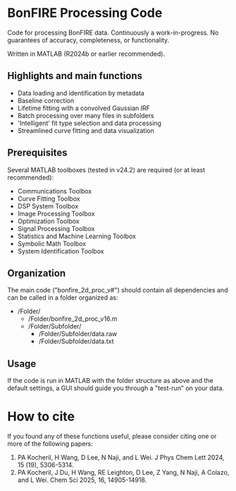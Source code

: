 # BonFIRE Processing Code
Code for processing BonFIRE data. Continuously a work-in-progress. No guarantees of accuracy, completeness, or functionality.

Written in MATLAB (R2024b or earlier recommended).


## Highlights and main functions
* Data loading and identification by metadata
* Baseline correction
* Lifetime fitting with a convolved Gaussian IRF
* Batch processing over many files in subfolders
* 'Intelligent' fit type selection and data processing
* Streamlined curve fitting and data visualization


## Prerequisites
Several MATLAB toolboxes (tested in v24.2) are required (or at least recommended):
* Communications Toolbox
* Curve Fitting Toolbox
* DSP System Toolbox
* Image Processing Toolbox
* Optimization Toolbox
* Signal Processing Toolbox
* Statistics and Machine Learning Toolbox
* Symbolic Math Toolbox
* System Identification Toolbox


## Organization
The main code ("bonfire_2d_proc_v#") should contain all dependencies and can be called in a folder organized as:
* /Folder/
  * /Folder/bonfire_2d_proc_v16.m
  * /Folder/Subfolder/
      * /Folder/Subfolder/data.raw
      * /Folder/Subfolder/data.txt


## Usage
If the code is run in MATLAB with the folder structure as above and the default settings, a GUI should guide you through a "test-run" on your data.


# How to cite
If you found any of these functions useful, please consider citing one or more of the following papers:
1. PA Kocheril, H Wang, D Lee, N Naji, and L Wei. J Phys Chem Lett 2024, 15 (19), 5306-5314.
2. PA Kocheril, J Du, H Wang, RE Leighton, D Lee, Z Yang, N Naji, A Colazo, and L Wei. Chem Sci 2025, 16, 14905-14918.

